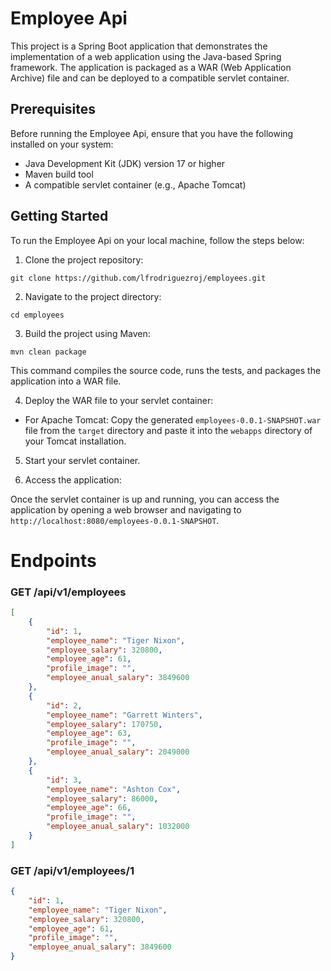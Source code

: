 # Employee Api

This project is a Spring Boot application that demonstrates the implementation of a web application using the Java-based Spring framework. The application is packaged as a WAR (Web Application Archive) file and can be deployed to a compatible servlet container.

## Prerequisites

Before running the Employee Api, ensure that you have the following installed on your system:

- Java Development Kit (JDK) version 17 or higher
- Maven build tool
- A compatible servlet container (e.g., Apache Tomcat)

## Getting Started

To run the Employee Api on your local machine, follow the steps below:

1. Clone the project repository:
```
git clone https://github.com/lfrodriguezroj/employees.git
```
2. Navigate to the project directory:
```
cd employees
```
3. Build the project using Maven:
```
mvn clean package
```
This command compiles the source code, runs the tests, and packages the application into a WAR file.

4. Deploy the WAR file to your servlet container:

- For Apache Tomcat: Copy the generated `employees-0.0.1-SNAPSHOT.war` file from the `target` directory and paste it into the `webapps` directory of your Tomcat installation.

5. Start your servlet container.

6. Access the application:

Once the servlet container is up and running, you can access the application by opening a web browser and navigating to `http://localhost:8080/employees-0.0.1-SNAPSHOT`.

# Endpoints

### GET /api/v1/employees
``` json
[
    {
        "id": 1,
        "employee_name": "Tiger Nixon",
        "employee_salary": 320800,
        "employee_age": 61,
        "profile_image": "",
        "employee_anual_salary": 3849600
    },
    {
        "id": 2,
        "employee_name": "Garrett Winters",
        "employee_salary": 170750,
        "employee_age": 63,
        "profile_image": "",
        "employee_anual_salary": 2049000
    },
    {
        "id": 3,
        "employee_name": "Ashton Cox",
        "employee_salary": 86000,
        "employee_age": 66,
        "profile_image": "",
        "employee_anual_salary": 1032000
    }
]
```

### GET /api/v1/employees/1
``` json
{
	"id": 1,
	"employee_name": "Tiger Nixon",
	"employee_salary": 320800,
	"employee_age": 61,
	"profile_image": "",
	"employee_anual_salary": 3849600
}
```
